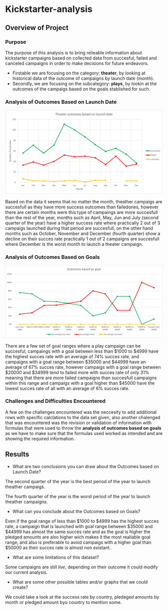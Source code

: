 # Kickstarter-analysis
## Overview of Project
### Purpose
The purpose of this analysis is to bring relieable information about kickstarter campaigns based on collected data from succesful, failed and canceled campaigns in order to make decisions for future endeavors.

- Firstable we are focusing on the category: **theater**, by looking at historical data of the outcome of campaigns by launch date (month).
- Secondly, we are focusing on the subcategory: **plays**, by lookin at the outcomes of the campaigs based on the goals stablished for such.

### Analysis of Outcomes Based on Launch Date

![](Resources/Theater_Outcomes_vs_Launch.png)

Based on the data it seems that no matter the month, theather campaigs are succesfull as they have more success outcomes than failedones, however there are certain months were this type of campaings are more succesfull than the rest of the year, months such as April, May, Jun and July (second quarter of the year) have a higher success rate where practically 2 out of 3 campaigs launched during that period are succesfull, on the other hand months such as October, November and December (fourth quarter) show a decline on their succes rate practically 1 out of 2 campaigns are succesfull where  December is the worst month to launch a theater campaign.


### Analysis of Outcomes Based on Goals

![](Resources/Outcomes_vs_Goals.png)

There are a few set of goal ranges where a play campaign can be succesful, campaings with a goal between less than $1000 to $4999 have the highest succes rate with an average of 74% succes rate, and campaigns with a goal range between $35000 and $44999 have an average of 67% succes rate, however campaigs with a goal range between $20000 and $34999 tend to failed more with succes rate of only 31% meaning that there are more failed campaigns than succesfull campaigns within this range and campaigs with a goal higher than $45000 have the lowest succes rate of all with an average of 6% succes rate.

### Challenges and Difficulties Encountered

A few on the challenges encountered was the neccesity to add additional rows with specific calclations to the data set given, also another chalenged that was encountered was the revision or validation of information with formulas that were used to throw the **analysis of outcomes based on goals** as we have to make sure that the formulas used worked as intended and are showing the required information.

## Results

- What are two conclusions you can draw about the Outcomes based on Launch Date?

The second quarter of the year is the best period of the year to launch theather campaigs.

The fourth quarter of the year is the worst period of the year to launch theather campaigns.

- What can you conclude about the Outcomes based on Goals?

Even if the goal range of less than $1000 to $4999 has the highest succes rate, a campaign that is launched with goal range between $35000 and $44999 has almost the same succes rate and as the goal is higher the pledged amounts are also higher wich makes it the most realiable goal range, and also is preferable to avoid campaigs with a higher goal than $50000 as their succes rate is almost non existant.

- What are some limitations of this dataset?

Some campaigns are still *live*, depending on their outcome it could modify our current analysis.

- What are some other possible tables and/or graphs that we could create?

We could take a look at the success rate by country, pledeged amounts by month  or pledged amount byu country to mention some.
